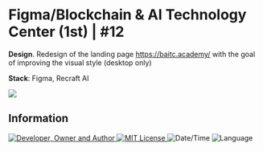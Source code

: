 # Figma/Blockchain & AI Technology Center (1st) | #12
**Design**. Redesign of the landing page https://baitc.academy/ with the goal of improving the visual style (desktop only)

**Stack**: Figma, Recraft AI

![](result.gif)

## Information
<div id="information" align="left">
  <a href="https://github.com/MoguchiyDD" target="_blank">
    <img alt="Developer, Owner and Author" src="https://img.shields.io/badge/Developer,%20Owner%20and%20Author-МогучийДД%20(MoguchiyDD)-FF4F1E?style=for-the-badge" />
  </a>
  <a href="../../../LICENSE" target="_blank">
    <img alt="MIT License" src="https://img.shields.io/badge/License-MIT%20License-6A1B9A?style=for-the-badge" />
  </a>
  <img alt="Date/Time" src="https://img.shields.io/badge/Date/Time-~1 day-F9A825?style=for-the-badge" />
  <img alt="Language" src="https://img.shields.io/badge/Language-Russian-00897b?style=for-the-badge" />
</div>
